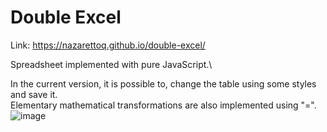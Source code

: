 # Double Excel
Link: https://nazarettoq.github.io/double-excel/

Spreadsheet implemented with pure JavaScript.\

In the current version, it is possible to, change the table using some styles and save it.\
Elementary mathematical transformations are also implemented using "=".\
  ![image](https://user-images.githubusercontent.com/51248691/178962026-ea061a34-21bb-44f8-8515-faef2635037f.png)

